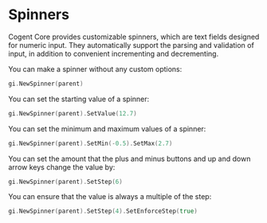 # Spinners

Cogent Core provides customizable spinners, which are text fields designed for numeric input. They automatically support the parsing and validation of input, in addition to convenient incrementing and decrementing.

You can make a spinner without any custom options:

```Go
gi.NewSpinner(parent)
```

You can set the starting value of a spinner:

```Go
gi.NewSpinner(parent).SetValue(12.7)
```

You can set the minimum and maximum values of a spinner:

```Go
gi.NewSpinner(parent).SetMin(-0.5).SetMax(2.7)
```

You can set the amount that the plus and minus buttons and up and down arrow keys change the value by:

```Go
gi.NewSpinner(parent).SetStep(6)
```

You can ensure that the value is always a multiple of the step:

```Go
gi.NewSpinner(parent).SetStep(4).SetEnforceStep(true)
```
